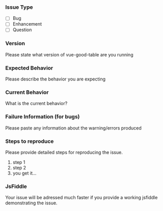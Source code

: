 ### Issue Type
- [ ] Bug
- [ ] Enhancement
- [ ] Question

### Version
Please state what version of vue-good-table are you running

### Expected Behavior
Please describe the behavior you are expecting

### Current Behavior

What is the current behavior?

### Failure Information (for bugs)

Please paste any information about the warning/errors produced 

### Steps to reproduce
Please provide detailed steps for reproducing the issue.

1. step 1
2. step 2
3. you get it...

### JsFiddle 

Your issue will be adressed much faster if you provide a working jsfiddle demonstrating the issue.
